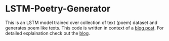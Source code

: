 # LSTM-Poetry-Generator
This is an LSTM model trained over collection of text (poem) dataset and generates poem like texts. This code is written in context of a [blog post](http://dilberdillu.com/2018/10/31/poetry-generation-using-recurrent-neural-networks-lstm-in-python-using-keras/). For detailed explaination check out the [blog](http://dilberdillu.com/2018/10/31/poetry-generation-using-recurrent-neural-networks-lstm-in-python-using-keras/).
